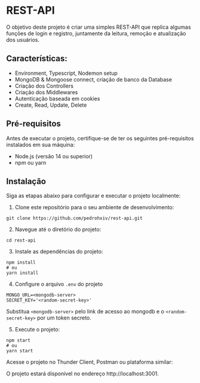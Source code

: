 # REST-API

O objetivo deste projeto é criar uma simples REST-API que replica algumas funções de login e registro, juntamente da leitura, remoção e atualização dos usuários.

## Características:

- Environment, Typescript, Nodemon setup
- MongoDB & Mongoose connect, criação de banco da Database
- Criação dos Controllers
- Criação dos Middlewares
- Autenticação baseada em cookies
- Create, Read, Update, Delete

## Pré-requisitos

Antes de executar o projeto, certifique-se de ter os seguintes pré-requisitos instalados em sua máquina:

- Node.js (versão 14 ou superior)
- npm ou yarn

## Instalação

Siga as etapas abaixo para configurar e executar o projeto localmente:

1. Clone este repositório para o seu ambiente de desenvolvimento:

```
git clone https://github.com/pedrohxiv/rest-api.git
```

2. Navegue até o diretório do projeto:

```
cd rest-api
```

3. Instale as dependências do projeto:

```
npm install
# ou
yarn install
```

4. Configure o arquivo `.env` do projeto

```
MONGO_URL=<mongodb-server>
SECRET_KEY='<random-secret-key>'
```

Substitua `<mongodb-server>` pelo link de acesso ao mongodb e o `<random-secret-key>` por um token secreto.

5. Execute o projeto:

```
npm start
# ou
yarn start
```

Acesse o projeto no Thunder Client, Postman ou plataforma similar:

O projeto estará disponível no endereço http://localhost:3001.
